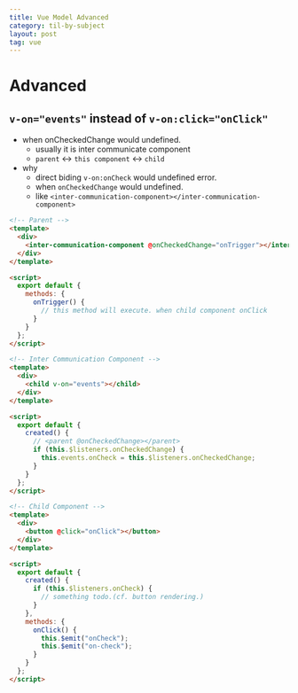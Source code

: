 ```yaml
---
title: Vue Model Advanced
category: til-by-subject
layout: post
tag: vue
---
```


# Advanced

## `v-on="events"` instead of `v-on:click="onClick"`

- when onCheckedChange would undefined.
  - usually it is inter communicate component
  - `parent` <-> `this component` <-> `child`
- why
  - direct biding `v-on:onCheck` would undefined error.
  - when `onCheckedChange` would undefined.
  - like `<inter-communication-component></inter-communication-component>`

```html
<!-- Parent -->
<template>
  <div>
    <inter-communication-component @onCheckedChange="onTrigger"></inter-communication-component>
  </div>
</template>

<script>
  export default {
    methods: {
      onTrigger() {
        // this method will execute. when child component onClick
      }
    }
  };
</script>

<!-- Inter Communication Component -->
<template>
  <div>
    <child v-on="events"></child>
  </div>
</template>

<script>
  export default {
    created() {
      // <parent @onCheckedChange></parent>
      if (this.$listeners.onCheckedChange) {
        this.events.onCheck = this.$listeners.onCheckedChange;
      }
    }
  };
</script>

<!-- Child Component -->
<template>
  <div>
    <button @click="onClick"></button>
  </div>
</template>

<script>
  export default {
    created() {
      if (this.$listeners.onCheck) {
        // something todo.(cf. button rendering.)
      }
    },
    methods: {
      onClick() {
        this.$emit("onCheck");
        this.$emit("on-check");
      }
    }
  };
</script>
```

